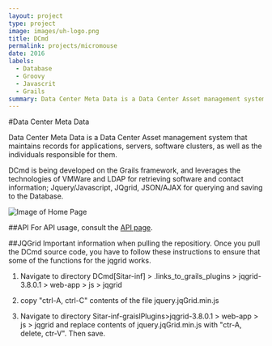 ```yaml
---
layout: project
type: project
image: images/uh-logo.png
title: DCmd
permalink: projects/micromouse
date: 2016
labels:
  - Database
  - Groovy
  - Javascrit
  - Grails
summary: Data Center Meta Data is a Data Center Asset management system that maintains records for applications, servers, software clusters, as well as the individuals responsible for them..
---
```


#Data Center Meta Data

Data Center Meta Data is a Data Center Asset management system that maintains records for applications, servers, software clusters, as well as the individuals responsible for them.

DCmd is being developed on the Grails framework, and leverages the technologies of VMWare and LDAP for retrieving software and contact information; Jquery/Javascript, JQgrid, JSON/AJAX for querying and saving to the Database.

![Image of Home Page](https://raw.githubusercontent.com/uhawaii-system-its-ti-iam/DCmd/master/media/images/DCmdGUIScreenShot.PNG)

##API
For API usage, consult the [API page](https://github.com/UHMDCmd/DCmd/tree/master/api).


##JQGrid
Important information when pulling the repositiory.
Once you pull the DCmd source code, you have to follow these instructions to ensure that some of the functions for the jqgrid works.
  1. Navigate to directory DCmd[Sitar-inf] > .links_to_grails_plugins > jqgrid-3.8.0.1 > web-app > js > jqgrid 

  2. copy "ctrl-A, ctrl-C" contents of the file jquery.jqGrid.min.js 
  
  3. Navigate to directory Sitar-inf-graislPlugins>jqgrid-3.8.0.1 > web-app > js > jqgrid and replace contents of jquery.jqGrid.min.js with "ctr-A, delete, ctr-V". Then save.
